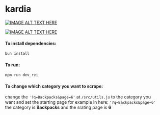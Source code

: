 # kardia

[![IMAGE ALT TEXT HERE](https://img.youtube.com/vi/kEcTao50OlU/0.jpg)](https://github.com/adilmajhoul/scraping-rei.com/assets/124396997/e75b30ea-235f-4deb-8eef-91a0cda16e72)

[![IMAGE ALT TEXT HERE](https://img.youtube.com/vi/kEcTao50OlU/0.jpg)](https://www.youtube.com/watch?v=kEcTao50OlU)

#### To install dependencies:

```bash
bun install
```

#### To run:

```bash
npm run dev_rei
```

#### To change which category you want to scrape:

change the `'?q=Backpacks&page=6'` at `/src/utils.js` to the category you want and set the starting page for example in here: `'?q=Backpacks&page=6'` the category is **Backpacks** and the srating page is **6**

